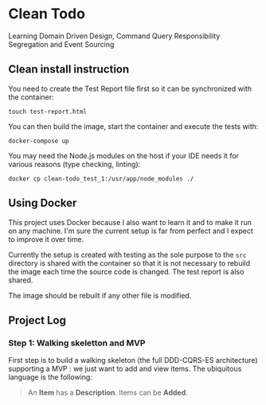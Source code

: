 # Clean Todo

Learning Domain Driven Design, Command Query Responsibility Segregation and
Event Sourcing

## Clean install instruction

You need to create the Test Report file first so it can be synchronized with the
container:

`touch test-report.html`

You can then build the image, start the container and execute the tests with:

`docker-compose up`

You may need the Node.js modules on the host if your IDE needs it for various
reasons (type checking, linting):

`docker cp clean-todo_test_1:/usr/app/node_modules ./`

## Using Docker

This project uses Docker because I also want to learn it and to make it run on
any machine. I'm sure the current setup is far from perfect and I expect to
improve it over time.

Currently the setup is created with testing as the sole purpose to the `src`
directory is shared with the container so that it is not necessary to rebuild
the image each time the source code is changed. The test report is also shared.

The image should be rebuilt if any other file is modified.

## Project Log

### Step 1: Walking skeletton and MVP

First step is to build a walking skeleton (the full DDD-CQRS-ES architecture) supporting a MVP : we just want to add and view items. The ubiquitous language is the following:

> An **Item** has a **Description**. Items can be **Added**.
